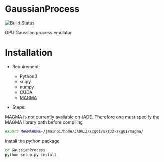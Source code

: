 # GaussianProcess

[![Build Status](https://travis-ci.org/sinanshi/GaussianProcess.svg?branch=master)](https://travis-ci.org/sinanshi/GaussianProcess)

GPU Gaussian process emulator



# Installation
* Requirement: 
  * Python3
  * scipy 
  * numpy
  * CUDA
  * [MAGMA](http://icl.cs.utk.edu/magma/)

* Steps:

MAGMA is not currently available on JADE. Therefore one must specify the 
MAGMA library path before compiling. 

```bash
export MAGMAHOME=/jmain01/home/JAD013/sxg01/sxs32-sxg01/magma/
```

Install the python package

```bash
cd GaussianProcess
python setup.py install
```
